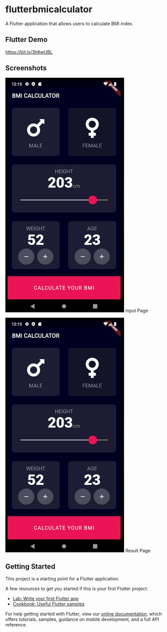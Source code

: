 # flutterbmicalculator

A Flutter application that allows users to calculate BMI index. 

## Flutter Demo
https://bit.ly/3hKwUBL


## Screenshots
![](/lib/images/Screenshot_1.jpg)
Input Page

![](/lib/images/Screenshot_1.jpg)
Result Page

## Getting Started

This project is a starting point for a Flutter application.

A few resources to get you started if this is your first Flutter project:

- [Lab: Write your first Flutter app](https://flutter.dev/docs/get-started/codelab)
- [Cookbook: Useful Flutter samples](https://flutter.dev/docs/cookbook)

For help getting started with Flutter, view our
[online documentation](https://flutter.dev/docs), which offers tutorials,
samples, guidance on mobile development, and a full API reference.
